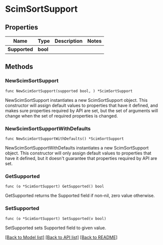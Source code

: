 # ScimSortSupport

## Properties

Name | Type | Description | Notes
------------ | ------------- | ------------- | -------------
**Supported** | **bool** |  | 

## Methods

### NewScimSortSupport

`func NewScimSortSupport(supported bool, ) *ScimSortSupport`

NewScimSortSupport instantiates a new ScimSortSupport object.
This constructor will assign default values to properties that have it defined,
and makes sure properties required by API are set, but the set of arguments
will change when the set of required properties is changed.

### NewScimSortSupportWithDefaults

`func NewScimSortSupportWithDefaults() *ScimSortSupport`

NewScimSortSupportWithDefaults instantiates a new ScimSortSupport object.
This constructor will only assign default values to properties that have it defined,
but it doesn't guarantee that properties required by API are set.

### GetSupported

`func (o *ScimSortSupport) GetSupported() bool`

GetSupported returns the Supported field if non-nil, zero value otherwise.

### SetSupported

`func (o *ScimSortSupport) SetSupported(v bool)`

SetSupported sets Supported field to given value.


[[Back to Model list]](../README.md#documentation-for-models) [[Back to API list]](../README.md#documentation-for-api-endpoints) [[Back to README]](../README.md)


